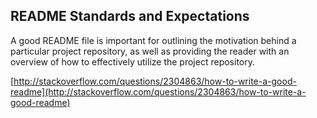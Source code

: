 
## README Standards and Expectations

A good README file is important for outlining the motivation behind a particular project repository, as well as providing the reader with an overview of how to effectively utilize the project repository.

[http://stackoverflow.com/questions/2304863/how-to-write-a-good-readme](http://stackoverflow.com/questions/2304863/how-to-write-a-good-readme)

